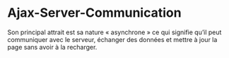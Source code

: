 # Ajax-Server-Communication
Son principal attrait est sa nature « asynchrone » ce qui signifie qu’il peut communiquer avec le serveur, échanger des données et mettre à jour la page sans avoir à la recharger.
